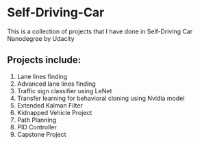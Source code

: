 # Self-Driving-Car
This is a collection of projects that I have done in Self-Driving Car Nanodegree by Udacity

## Projects include:
1. Lane lines finding
2. Advanced lane lines finding
3. Traffic sign classifier using LeNet
4. Transfer learning for behavioral cloning using Nvidia model
5. Extended Kalman Filter
6. Kidnapped Vehicle Project
7. Path Planning
8. PID Controller
9. Capstone Project
